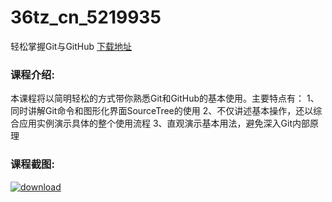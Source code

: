 # 36tz_cn_5219935
轻松掌握Git与GitHub
[下载地址](http://www.36tz.cn/article/5219935 "下载地址")
### 课程介绍:
本课程将以简明轻松的方式带你熟悉Git和GitHub的基本使用。主要特点有：
1、同时讲解Git命令和图形化界面SourceTree的使用
2、不仅讲述基本操作，还以综合应用实例演示具体的整个使用流程
3、直观演示基本用法，避免深入Git内部原理

### 课程截图:
[![download](http://36tz.cn/muke_img/2021_05_2-51.png "下载地址")](http://www.36tz.cn "下载地址")

